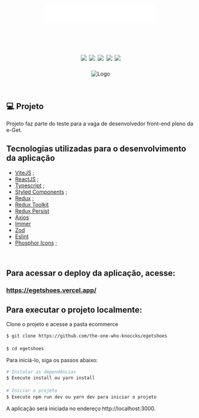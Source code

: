 


<div align='center'>
  <img width="300px" src="src/assets/images/logo.png" alt="Logo">
</div>
</br>
</br>

<h1 align="center">

<img src="https://img.shields.io/badge/Yarn-2C8EBB?style=for-the-badge&logo=yarn&logoColor=white"/>
<img src="https://img.shields.io/badge/React-20232A?style=for-the-badge&logo=react&logoColor=61DAFB"/>
<img src="https://img.shields.io/badge/TypeScript-007ACC?style=for-the-badge&logo=typescript&logoColor=white"/>
<img src="https://img.shields.io/badge/Redux-593D88?style=for-the-badge&logo=redux&logoColor=white"/>
<img src="https://img.shields.io/badge/styled--components-DB7093?style=for-the-badge&logo=styled-components&logoColor=white"/>

</h1>

<div align='center'>
  <img  src="src/assets/preview/prev.gif" alt="Logo">
</div>
</br>
</br>







 ## 💻 Projeto
 
 Projeto faz parte do teste para a vaga de desenvolvedor front-end pleno da e-Get.
</br>


 ##  Tecnologias utilizadas para o desenvolvimento da aplicação

- [ViteJS](https://vitejs.dev/) ;
- [ReactJS](https://pt-br.reactjs.org/) ;
- [Typescript](https://www.typescriptlang.org/) ;
- [Styled Components](https://styled-components.com/) ;
- [Redux](https://redux.js.org/) ;
- [Redux Toolkit](https://redux-toolkit.js.org/)
- [Redux Persist](https://www.npmjs.com/package/redux-persist)
- [Axios](https://axios-http.com/docs/intro)
- [Immer](https://axios-http.com/docs/intro)
- [Zod](https://axios-http.com/docs/intro)
- [Eslint](https://eslint.org/)
- [Phosphor Icons](https://phosphoricons.com/) ;

</br>

## Para acessar o deploy da aplicação, acesse:

### <a>https://egetshoes.vercel.app/</a> 
## Para executar o projeto localmente:

Clone o projeto e acesse a pasta 
ecommerce

```bash
$ git clone https://github.com/the-one-who-knoccks/egetshoes

$ cd egetshoes

```
Para iniciá-lo, siga os passos abaixo:
```bash
# Instalar as dependências
$ Execute install ou yarn install

# Iniciar o projeto
$ Execute npm run dev ou yarn dev para iniciar o projeto
```
A aplicação será iniciada no endereço http://localhost:3000.

<br/>








	